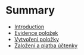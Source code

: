 # Summary

* [Introduction](README.md)
* [Evidence položek](inventory.md)
* [Vytvoření položky](inventory/create.md)
* [Založení a platba účtenky](inventory/create.md)

